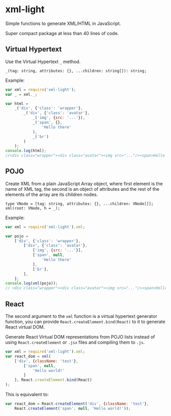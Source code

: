 # xml-light

Simple functions to generate XML/HTML in JavaScript.

Super compact package at less than 40 lines of code.

## Virtual Hypertext

Use the Virtual Hypertext `_` method.

    _(tag: string, attributes: {}, ...children: string[]): string;
    
Example:

```js
var xml = require('xml-light');
var _ = xml._;

var html =
    _('div', {'class': 'wrapper'},
        _('div', {'class': 'avatar'},
            _('img', {src: '...'}),
            _('span', {},
                'Hello there'
            ),
            _('br')
        )
    );
console.log(html);
//<div class="wrapper"><div class="avatar"><img src="..."/><span>Hello there</span><br/></div></div>
```

## POJO

Create XML from a plain JavaScript Array object, where first element is the name
of XML tag, the second is an object of attributes and the rest of the elements of 
the array are its children nodes.

    type VNode = [tag: string, attributes: {}, ...children: VNode[]];
    xml(root: VNode, h = _);

Example:

```js
var xml = require('xml-light').xml;

var pojo =
    ['div', {'class': 'wrapper'},
        ['div', {'class': 'avatar'},
            ['img', {src: '...'}],
            ['span', null,
                'Hello there'
            ],
            ['br'],
        ],
    ];
console.log(xml(pojo));
// <div class="wrapper"><div class="avatar"><img src="..."/><span>Hello there</span><br/></div></div>
```

## React

The second argument to the `xml` function is a virtual hypertext generator function, you can provide
`React.createElement.bind(React)` to it to generate React virtual DOM.

Generate React Virtual DOM representations from POJO lists instead of using `React.createElement` or `.jsx`
files and compiling them to `.js`. 

```js
var xml = require('xml-light').xml;
var react_dom = xml(
    ['div', {className: 'test'},
        ['span', null,
            'Hello world!'
        ]
    ], React.createElement.bind(React)
);
```

This is equivalent to:

```js
var react_dom = React.createElement('div', {className: 'test'},
    React.createElement('span', null, 'Hello world!'));
```
